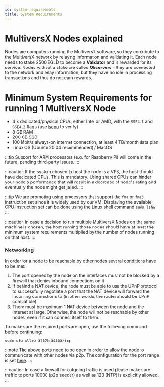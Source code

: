 ```yaml
---
id: system-requirements
title: System Requirements
---
```


[comment]: # (mx-context-auto)

# **MultiversX Nodes explained**

Nodes are computers running the MultiversX software, so they contribute to the MultiversX network by relaying information and validating it. Each node needs to stake 2500 EGLD to become a **Validator** and is rewarded for its service. Nodes without a stake are called **Observers** - they are connected to the network and relay information, but they have no role in processing transactions and thus do not earn rewards.

[comment]: # (mx-context-auto)

# **Minimum System Requirements for running 1 MultiversX Node**

- 4 x dedicated/physical CPUs, either Intel or AMD, with the `SSE4.1` and `SSE4.2` flags (use [lscpu](https://manpages.ubuntu.com/manpages/trusty/man1/lscpu.1.html) to verify)
- 8 GB RAM
- 200 GB SSD
- 100 Mbit/s always-on internet connection, at least 4 TB/month data plan
- Linux OS (Ubuntu 20.04 recommended) / MacOS

:::tip
Support for ARM processors (e.g. for Raspberry Pi) will come in the future, pending third-party issues.
:::

:::caution
If the system chosen to host the node is a VPS, the host should have dedicated CPUs. This is mandatory. Using shared CPUs can hinder your node's performance that will result in a decrease of node's rating and eventually the node might get jailed.
:::

:::tip
We are promoting using processors that support the `fma` or `fma3` instruction set since it is widely used by our VM. Displaying the available CPU instruction set can be done using the Linux shell command `sudo lshw`
:::

:::caution
In case a decision to run multiple MultiversX Nodes on the same machine is chosen, the host running those nodes should have at least the minimum system requirements multiplied by the number of nodes running on that host.
:::

[comment]: # (mx-context-auto)

### **Networking**

In order for a node to be reachable by other nodes several conditions have to be met:

1. The port opened by the node on the interfaces must not be blocked by a firewall that denies inbound connections on it
2. If behind a NAT device, the node must be able to use the UPnP protocol to successfully negotiate a port that the NAT device will forward the incoming connections to (in other words, the router should be UPnP compatible)
3. There must be maximum 1 NAT device between the node and the Internet at large. Otherwise, the node will not be reachable by other nodes, even if it can connect itself to them.

To make sure the required ports are open, use the following command before continuing:

```
sudo ufw allow 37373:38383/tcp
```

:::note
The above ports need to be open in order to allow the node to communicate with other nodes via p2p. The configuration for the port range is set [here](https://github.com/multiversx/mx-chain-go/blob/master/cmd/node/config/p2p.toml#L7).
:::

:::caution
In case a firewall for outgoing traffic is used please make sure traffic to ports 10000 (p2p seeder) as well as 123 (NTP) is explicitly allowed.
:::

